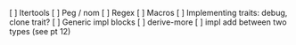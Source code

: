[ ] Itertools
[ ] Peg / nom
[ ] Regex
[ ] Macros
[ ] Implementing traits: debug, clone trait?
[ ] Generic impl blocks
[ ] derive-more
[ ] impl add between two types (see pt 12)
